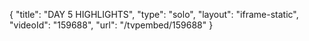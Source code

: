 {
    "title": "DAY 5 HIGHLIGHTS",
    "type": "solo",
    "layout": "iframe-static",
    "videoId": "159688",
    "url": "\/tvpembed\/159688"
}